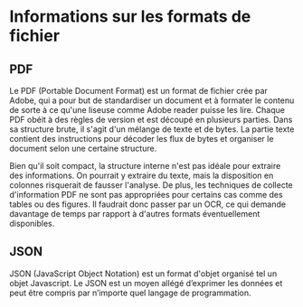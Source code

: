 # Informations sur les formats de fichier

## PDF

Le PDF (Portable Document Format) est un format de fichier crée par Adobe, qui a pour but de standardiser un document et à formater le contenu de sorte à ce qu'une liseuse comme Adobe reader puisse les lire. Chaque PDF obéit à des règles de version et est découpé en plusieurs parties. Dans sa structure brute, il s'agit d'un mélange de texte et de bytes. La partie texte contient des instructions pour décoder les flux de bytes et organiser le document selon une certaine structure.

Bien qu'il soit compact, la structure interne n'est pas idéale pour extraire des informations. On pourrait y extraire du texte, mais la disposition en colonnes risquerait de fausser l'analyse. De plus, les techniques de collecte d'information PDF ne sont pas appropriées pour certains cas comme des tables ou des figures. Il faudrait donc passer par un OCR, ce qui demande davantage de temps par rapport à d'autres formats éventuellement disponibles.

## JSON

JSON (JavaScript Object Notation) est un format d'objet organisé tel un objet Javascript. Le JSON est un moyen allégé d’exprimer les données et peut être compris par n’importe quel langage de programmation.